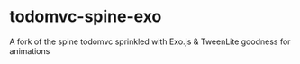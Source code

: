 todomvc-spine-exo
=================

A fork of the spine todomvc sprinkled with Exo.js &amp; TweenLite goodness for animations